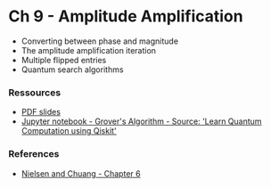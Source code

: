 # Ch 9 - Amplitude Amplification
- Converting between phase and magnitude
- The amplitude amplification iteration
- Multiple flipped entries
- Quantum search algorithms

### Ressources

- [PDF slides]()
- [Jupyter notebook - Grover's Algorithm - Source: 'Learn Quantum Computation using Qiskit'](https://github.com/bfedrici-phd/QC-2020-CPE/blob/master/Ch9/grover.ipynb)

### References
- [Nielsen and Chuang - Chapter 6](http://mmrc.amss.cas.cn/tlb/201702/W020170224608149940643.pdf)
